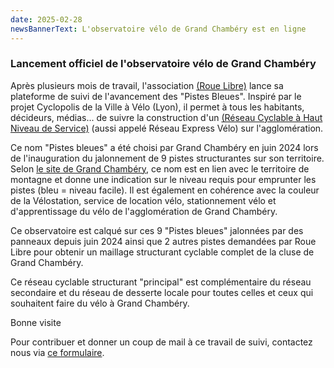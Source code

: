 ```yaml
---
date: 2025-02-28
newsBannerText: L'observatoire vélo de Grand Chambéry est en ligne 
---
```


### Lancement officiel de l'observatoire vélo de Grand Chambéry
Après plusieurs mois de travail, l'association [(Roue Libre)](https://rouelibre.net/) lance sa plateforme de suivi de l'avancement des "Pistes Bleues". Inspiré par le projet Cyclopolis de la Ville à Vélo (Lyon), il permet à tous les habitants, décideurs, médias... de suivre la construction d'un [(Réseau Cyclable à Haut Niveau de Service)](/blog/reseauchns) (aussi appelé Réseau Express Vélo) sur l'agglomération.

Ce nom "Pistes bleues" a été choisi par Grand Chambéry en juin 2024 lors de l'inauguration du jalonnement de 9 pistes structurantes sur son territoire. Selon [le site de Grand Chambéry](https://www.grandchambery.fr/toutes-les-actualites/les-pistes-bleues), ce nom est en lien avec le territoire de montagne et donne une indication sur le niveau requis pour emprunter les pistes (bleu = niveau facile). Il est également en cohérence avec la couleur de la Vélostation, service de location vélo, stationnement vélo et d'apprentissage du vélo de l'agglomération de Grand Chambéry.

Ce observatoire est calqué sur ces 9 "Pistes bleues" jalonnées par des panneaux depuis juin 2024 ainsi que 2 autres pistes demandées par Roue Libre pour obtenir un maillage structurant cyclable complet de la cluse de Grand Chambéry.

Ce réseau cyclable structurant "principal" est complémentaire du réseau secondaire et du réseau de desserte locale pour toutes celles et ceux qui souhaitent faire du vélo à Grand Chambéry.

Bonne visite

Pour contribuer et donner un coup de mail à ce travail de suivi, contactez nous via [ce formulaire](https://framaforms.org/observatoire-pistes-bleues-roue-libre-1738778551).